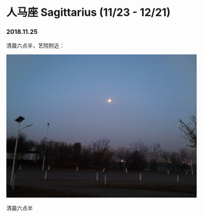 # 人马座 Sagittarius \(11/23 - 12/21\)

### 2018.11.25

清晨六点半，艺院附近：

![](../.gitbook/assets/2018.11.25.jpg)

清晨六点半

